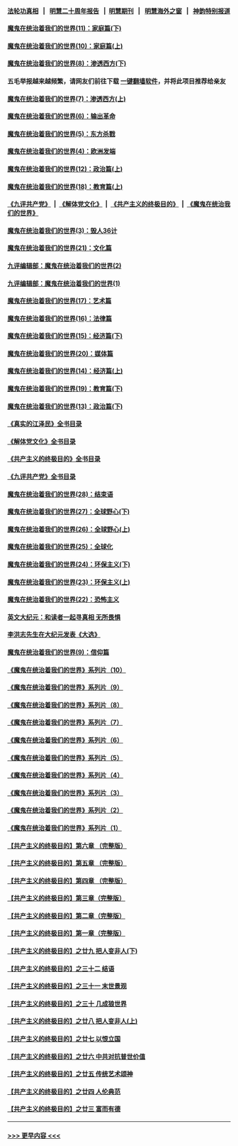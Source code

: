 #### [法轮功真相](https://github.com/gfw-breaker/truth/blob/master/README.md?t=0) &nbsp;&nbsp;|&nbsp;&nbsp; [明慧二十周年报告](https://github.com/gfw-breaker/mh-reports/blob/master/README.md?t=0) &nbsp;&nbsp;|&nbsp;&nbsp;[明慧期刊](https://github.com/gfw-breaker/mh-qikan) &nbsp;&nbsp;|&nbsp;&nbsp; [明慧海外之窗](https://github.com/gfw-breaker/mh-news/blob/master/README.md?t=0) &nbsp;&nbsp;|&nbsp;&nbsp; [神韵特别报道](https://github.com/gfw-breaker/mh-news/blob/master/shenyun.md?t=0)
#### [魔鬼在统治着我们的世界(11)：家庭篇(下)](../pages/nsc422/n10440961.md?t=12162201) 
#### [魔鬼在统治着我们的世界(10)：家庭篇(上)](../pages/nsc422/n10435448.md?t=12162201) 
#### [魔鬼在统治着我们的世界(8)：渗透西方(下)](../pages/nsc422/n10429603.md?t=12162201) 
#### 五毛举报越来越频繁，请网友们前往下载 [一键翻墙软件](https://github.com/gfw-breaker/ssr-accounts)，并将此项目推荐给亲友
#### [魔鬼在统治着我们的世界(7)：渗透西方(上)](../pages/nsc422/n10426013.md?t=12162201) 
#### [魔鬼在统治着我们的世界(6)：输出革命](../pages/nsc422/n10421536.md?t=12162201) 
#### [魔鬼在统治着我们的世界(5)：东方杀戮](../pages/nsc422/n10417707.md?t=12162201) 
#### [魔鬼在统治着我们的世界(4)：欧洲发端](../pages/nsc422/n10414890.md?t=12162201) 
#### [魔鬼在统治着我们的世界(12)：政治篇(上)](../pages/nsc422/n10444576.md?t=12162201) 
#### [魔鬼在统治着我们的世界(18)：教育篇(上)](../pages/nsc422/n10526970.md?t=12162201) 
#### [《九评共产党》](https://github.com/begood0513/9ping.md/blob/master/README.md) &nbsp;|&nbsp; [《解体党文化》](../../../../jtdwh.md/blob/master/README.md)  &nbsp;|&nbsp; [《共产主义的终极目的》](../../../../gczydzjmd.md/blob/master/README.md) &nbsp;|&nbsp; [《魔鬼在统治我们的世界》](../../../../mgztzwmdsj.md/blob/master/README.md) 
#### [魔鬼在统治着我们的世界(3)：毁人36计](../pages/nsc422/n10411583.md?t=12162201) 
#### [魔鬼在统治着我们的世界(21)：文化篇](../pages/nsc422/n10597706.md?t=12162201) 
#### [九评编辑部：魔鬼在统治着我们的世界(2)](../pages/nsc422/n10410036.md?t=12162201) 
#### [九评编辑部：魔鬼在统治着我们的世界(1)](../pages/nsc422/n10406825.md?t=12162201) 
#### [魔鬼在统治着我们的世界(17)：艺术篇](../pages/nsc422/n10499093.md?t=12162201) 
#### [魔鬼在统治着我们的世界(16)：法律篇](../pages/nsc422/n10485969.md?t=12162201) 
#### [魔鬼在统治着我们的世界(15)：经济篇(下)](../pages/nsc422/n10469975.md?t=12162201) 
#### [魔鬼在统治着我们的世界(20)：媒体篇](../pages/nsc422/n10586579.md?t=12162201) 
#### [魔鬼在统治着我们的世界(14)：经济篇(上)](../pages/nsc422/n10457370.md?t=12162201) 
#### [魔鬼在统治着我们的世界(19)：教育篇(下)](../pages/nsc422/n10564808.md?t=12162201) 
#### [魔鬼在统治着我们的世界(13)：政治篇(下)](../pages/nsc422/n10448270.md?t=12162201) 
#### [《真实的江泽民》全书目录](../pages/nsc422/n13721399.md?t=12162201) 
#### [《解体党文化》全书目录](../pages/nsc422/n13721157.md?t=12162201) 
#### [《共产主义的终极目的》全书目录](../pages/nsc422/n13721048.md?t=12162201) 
#### [《九评共产党》全书目录](../pages/nsc422/n13708085.md?t=12162201) 
#### [魔鬼在统治着我们的世界(28)：结束语](../pages/nsc422/n10936246.md?t=12162201) 
#### [魔鬼在统治着我们的世界(27)：全球野心(下)](../pages/nsc422/n10928319.md?t=12162201) 
#### [魔鬼在统治着我们的世界(26)：全球野心(上)](../pages/nsc422/n10900318.md?t=12162201) 
#### [魔鬼在统治着我们的世界(25)：全球化](../pages/nsc422/n10788205.md?t=12162201) 
#### [魔鬼在统治着我们的世界(24)：环保主义(下)](../pages/nsc422/n10695307.md?t=12162201) 
#### [魔鬼在统治着我们的世界(23)：环保主义(上)](../pages/nsc422/n10688613.md?t=12162201) 
#### [魔鬼在统治着我们的世界(22)：恐怖主义](../pages/nsc422/n10614727.md?t=12162201) 
#### [英文大纪元：和读者一起寻真相 无所畏惧](../pages/nsc422/n12542027.md?t=12162201) 
#### [李洪志先生在大纪元发表《大选》](../pages/nsc422/n12534746.md?t=12162201) 
#### [魔鬼在统治着我们的世界(9)：信仰篇](../pages/nsc422/n10432159.md?t=12162201) 
#### [《魔鬼在统治着我们的世界》系列片（10）](../pages/nsc422/n12292670.md?t=12162201) 
#### [《魔鬼在统治着我们的世界》系列片（9）](../pages/nsc422/n12290859.md?t=12162201) 
#### [《魔鬼在统治着我们的世界》系列片（8）](../pages/nsc422/n12287445.md?t=12162201) 
#### [《魔鬼在统治着我们的世界》系列片（7）](../pages/nsc422/n12283425.md?t=12162201) 
#### [《魔鬼在统治着我们的世界》系列片（6）](../pages/nsc422/n12282314.md?t=12162201) 
#### [《魔鬼在统治着我们的世界》系列片（5）](../pages/nsc422/n12281419.md?t=12162201) 
#### [《魔鬼在统治着我们的世界》系列片（4）](../pages/nsc422/n12274024.md?t=12162201) 
#### [《魔鬼在统治着我们的世界》系列片（3）](../pages/nsc422/n12271322.md?t=12162201) 
#### [《魔鬼在统治着我们的世界》系列片（2）](../pages/nsc422/n12269049.md?t=12162201) 
#### [《魔鬼在统治着我们的世界》系列片（1）](../pages/nsc422/n12267575.md?t=12162201) 
#### [【共产主义的终极目的】第六章 （完整版）](../pages/nsc422/n11428913.md?t=12162201) 
#### [【共产主义的终极目的】第五章 （完整版）](../pages/nsc422/n11428912.md?t=12162201) 
#### [【共产主义的终极目的】第四章 （完整版）](../pages/nsc422/n11428907.md?t=12162201) 
#### [【共产主义的终极目的】第三章（完整版）](../pages/nsc422/n11428848.md?t=12162201) 
#### [【共产主义的终极目的】第二章（完整版）](../pages/nsc422/n11428831.md?t=12162201) 
#### [【共产主义的终极目的】第一章（完整版）](../pages/nsc422/n11417651.md?t=12162201) 
#### [【共产主义的终极目的】之廿九 把人变非人(下)](../pages/nsc422/n11344140.md?t=12162201) 
#### [【共产主义的终极目的】之三十二 结语](../pages/nsc422/n11360535.md?t=12162201) 
#### [【共产主义的终极目的】之三十一 末世景观](../pages/nsc422/n11351129.md?t=12162201) 
#### [【共产主义的终极目的】之三十 几成狼世界](../pages/nsc422/n11348280.md?t=12162201) 
#### [【共产主义的终极目的】之廿八 把人变非人(上)](../pages/nsc422/n11340492.md?t=12162201) 
#### [【共产主义的终极目的】之廿七 以恨立国](../pages/nsc422/n11336944.md?t=12162201) 
#### [【共产主义的终极目的】之廿六 中共对抗普世价值](../pages/nsc422/n11324785.md?t=12162201) 
#### [【共产主义的终极目的】之廿五 传统艺术颂神](../pages/nsc422/n11296396.md?t=12162201) 
#### [【共产主义的终极目的】之廿四 人伦典范](../pages/nsc422/n11296397.md?t=12162201) 
#### [【共产主义的终极目的】之廿三 富而有德](../pages/nsc422/n11283598.md?t=12162201) 

----
#### [ >>> 更早内容 <<< ](../indexes/nsc422-earlier.md)
